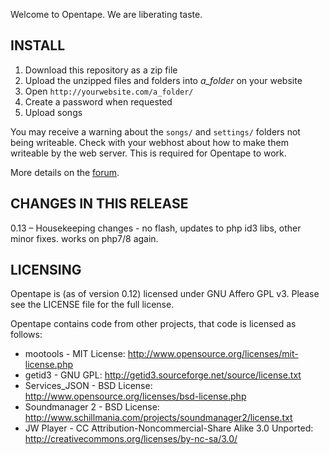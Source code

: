 Welcome to Opentape. We are liberating taste.

INSTALL
-------

1. Download this repository as a zip file
2. Upload the unzipped files and folders into _a_folder_ on your website
3. Open `http://yourwebsite.com/a_folder/`
4. Create a password when requested
5. Upload songs

You may receive a warning about the `songs/` and `settings/` folders not being writeable. Check with your webhost about how to make them writeable by the web server. This is required for Opentape to work.

More details on the [forum](http://opentape.fm/forum/ "Forum").

CHANGES IN THIS RELEASE
-----------------------

0.13 – Housekeeping changes - no flash, updates to php id3 libs, other minor fixes. works on php7/8 again.

LICENSING
---------

Opentape is (as of version 0.12) licensed under GNU Affero GPL v3.  Please see the LICENSE file for the full license.

Opentape contains code from other projects, that code is licensed as follows:

* mootools - MIT License: http://www.opensource.org/licenses/mit-license.php
* getid3 - GNU GPL: http://getid3.sourceforge.net/source/license.txt
* Services_JSON - BSD License: http://www.opensource.org/licenses/bsd-license.php
* Soundmanager 2 - BSD License: http://www.schillmania.com/projects/soundmanager2/license.txt
* JW Player - CC Attribution-Noncommercial-Share Alike 3.0 Unported: http://creativecommons.org/licenses/by-nc-sa/3.0/
